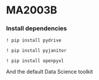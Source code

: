 # MA2003B

### Install dependencies

`! pip install pydrive`

`! pip install pyjanitor`

`! pip install openpyxl`

And the default Data Science toolkit